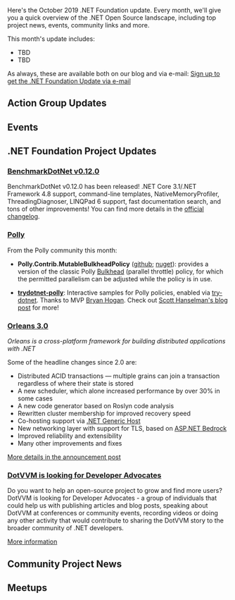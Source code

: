 Here's the October 2019 .NET Foundation update. Every month, we'll give you a quick overview of the .NET Open Source landscape, including top project news, events, community links and more.

This month's update includes:

* TBD
* TBD

As always, these are available both on our blog and via e-mail: [Sign up to get the .NET Foundation Update via e-mail](http://eepurl.com/dhL_qb)

## Action Group Updates

## Events

## .NET Foundation Project Updates

### [BenchmarkDotNet v0.12.0](https://URL-TO-THE-SUBJECT-OF-THE-NEWS)

BenchmarkDotNet v0.12.0 has been released!
.NET Core 3.1/.NET Framework 4.8 support, command-line templates, NativeMemoryProfiler, ThreadingDiagnoser, LINQPad 6 support, fast documentation search, and tons of other improvements!
You can find more details in the [official changelog](https://benchmarkdotnet.org/changelog/v0.12.0.html).

### [Polly](https://github.com/App-vNext/Polly)

From the Polly community this month:

+ **Polly.Contrib.MutableBulkheadPolicy** ([github](https://github.com/Polly-Contrib/Polly.Contrib.MutableBulkheadPolicy); [nuget](https://www.nuget.org/packages/Polly.Contrib.MutableBulkheadPolicy)): provides a version of the classic Polly [Bulkhead](https://github.com/App-vNext/Polly/wiki/Bulkhead) (parallel throttle) policy, for which the permitted parallelism can be adjusted while the policy is in use.

+ **[trydotnet-polly](https://github.com/bryanjhogan/trydotnet-polly)**: Interactive samples for Polly policies, enabled via [try-dotnet](https://dotnet.microsoft.com/platform/try-dotnet). Thanks to MVP [Bryan Hogan](https://twitter.com/bryanjhogan). Check out [Scott Hanselman's blog post](https://www.hanselman.com/blog/CreateExceptionalInteractiveDocumentationWithTryNETThePollyNuGetLibraryDid.aspx) for more!

### [Orleans 3.0](https://github.com/dotnet/orleans/)

*Orleans is a cross-platform framework for building distributed applications with .NET*

Some of the headline changes since 2.0 are:

* Distributed ACID transactions — multiple grains can join a transaction regardless of where their state is stored
* A new scheduler, which alone increased performance by over 30% in some cases
* A new code generator based on Roslyn code analysis
* Rewritten cluster membership for improved recovery speed
* Co-hosting support via [.NET Generic Host](https://docs.microsoft.com/en-us/aspnet/core/fundamentals/host/generic-host?view=aspnetcore-3.0)
* New networking layer with support for TLS, based on [ASP.NET Bedrock](https://github.com/aspnet/AspNetCore/issues/4772)
* Improved reliability and extensibility
* Many other improvements and fixes

[More details in the announcement post](https://devblogs.microsoft.com/dotnet/orleans-3-0/)

### [DotVVM is looking for Developer Advocates](https://www.dotvvm.com/blog/64/We-are-looking-for-Developer-Advocate)

Do you want to help an open-source project to grow and find more users? DotVVM is looking for Developer Advocates - a group of individuals that could help us with publishing articles and blog posts, speaking about DotVVM at conferences or community events, recording videos or doing any other activity that would contribute to sharing the DotVVM story to the broader community of .NET developers.

[More information](https://www.dotvvm.com/blog/64/We-are-looking-for-Developer-Advocate)

## Community Project News

## Meetups

